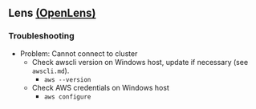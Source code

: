 ## Lens [(OpenLens)](https://github.com/MuhammedKalkan/OpenLens)

### Troubleshooting

- Problem: Cannot connect to cluster
  - Check awscli version on Windows host, update if necessary (see `awscli.md`).
    - `aws --version`
  - Check AWS credentials on Windows host
    - `aws configure`
